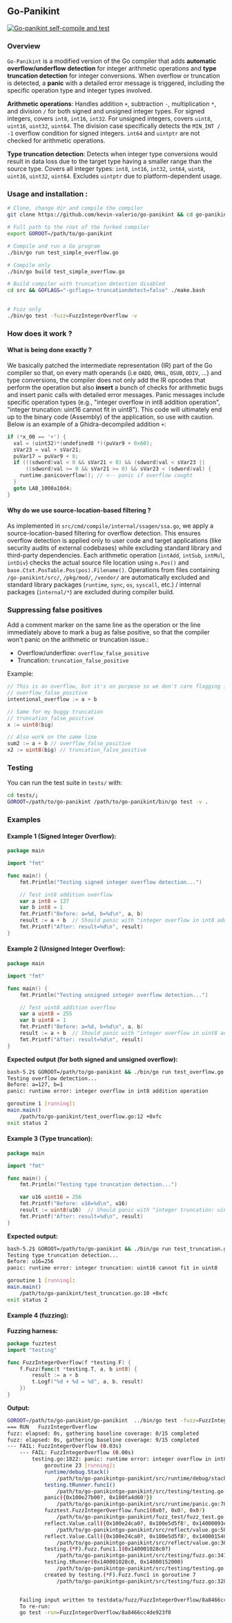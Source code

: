 ## Go-Panikint

[![Go-panikint self-compile and test](https://github.com/kevin-valerio/go-panikint/actions/workflows/go.yml/badge.svg)](https://github.com/kevin-valerio/go-panikint/actions/workflows/go.yml)

### Overview

`Go-Panikint` is a modified version of the Go compiler that adds **automatic overflow/underflow detection** for integer arithmetic operations and **type truncation detection** for integer conversions. When overflow or truncation is detected, a **panic** with a detailed error message is triggered, including the specific operation type and integer types involved.

**Arithmetic operations**: Handles addition `+`, subtraction `-`, multiplication `*`, and division `/` for both signed and unsigned integer types. For signed integers, covers `int8`, `int16`, `int32`. For unsigned integers, covers `uint8`, `uint16`, `uint32`, `uint64`. The division case specifically detects the `MIN_INT / -1` overflow condition for signed integers. `int64` and `uintptr` are not checked for arithmetic operations.

**Type truncation detection**: Detects when integer type conversions would result in data loss due to the target type having a smaller range than the source type. Covers all integer types: `int8`, `int16`, `int32`, `int64`, `uint8`, `uint16`, `uint32`, `uint64`. Excludes `uintptr` due to platform-dependent usage.


### Usage and installation :
```bash
# Clone, change dir and compile the compiler
git clone https://github.com/kevin-valerio/go-panikint && cd go-panikint/src && ./make.bash

# Full path to the root of the forked compiler
export GOROOT=/path/to/go-panikint

# Compile and run a Go program
./bin/go run test_simple_overflow.go

# Compile only
./bin/go build test_simple_overflow.go

# Build compiler with truncation detection disabled
cd src && GOFLAGS="-gcflags=-truncationdetect=false" ./make.bash
 

# Fuzz only
./bin/go test -fuzz=FuzzIntegerOverflow -v
```

### How does it work ?
#### What is being done exactly ?
We basically patched the intermediate representation (IR) part of the Go compiler so that, on every math operands (i.e `OADD`, `OMUL`, `OSUB`, `ODIV`, ...) and type conversions, the compiler does not only add the IR opcodes that perform the operation but also **insert** a bunch of checks for arithmetic bugs and insert panic calls with detailed error messages. Panic messages include specific operation types (e.g., "integer overflow in int8 addition operation", "integer truncation: uint16 cannot fit in uint8"). This code will ultimately end up to the binary code (Assembly) of the application, so use with caution.
Below is an example of a Ghidra-decompiled addition `+`:

```c++
if (*x_00 == '+') {
  val = (uint32)*(undefined8 *)(puVar9 + 0x60);
  sVar23 = val + sVar21;
  puVar17 = puVar9 + 8;
  if (((sdword)val < 0 && sVar21 < 0) && (sdword)val < sVar23 ||
      ((sdword)val >= 0 && sVar21 >= 0) && sVar23 < (sdword)val) {
    runtime.panicoverflow(); // <-- panic if overflow caught
  }
  goto LAB_1000a10d4;
}
```

#### Why do we use source-location-based filtering ?
As implemented in `src/cmd/compile/internal/ssagen/ssa.go`, we apply a source-location-based filtering for overflow detection. This ensures overflow detection is applied only to user code and target applications (like security audits of external codebases) while excluding standard library and third-party dependencies.
Each arithmetic operation (`intAdd`, `intSub`, `intMul`, `intDiv`) checks the actual source file location using `n.Pos()` and `base.Ctxt.PosTable.Pos(pos).Filename()`. Operations from files containing `/go-panikint/src/`, `/pkg/mod/`, `/vendor/` are automatically excluded  and standard library packages (`runtime`, `sync`, `os`, `syscall`, etc.) / internal packages (`internal/*`) are excluded during compiler build.

### Suppressing false positives

Add a comment marker on the same line as the operation or the line immediately above to mark a bug as false positive, so that the compiler won't panic on the arithmetic or truncation issue.:

- Overflow/underflow: `overflow_false_positive`
- Truncation: `truncation_false_positive`

Example:

```go
// This is an overflow, but it's on purpose so we don't care flagging it
// overflow_false_positive
intentional_overflow := a + b

// Same for my buggy truncation
// truncation_false_positive
x := uint8(big)

// Also work on the same line
sum2 := a + b // overflow_false_positive
x2 := uint8(big) // truncation_false_positive
```

### Testing

You can run the test suite in `tests/` with:

```bash
cd tests/;
GOROOT=/path/to/go-panikint /path/to/go-panikint/bin/go test -v .
```

### Examples

#### Example 1 (Signed Integer Overflow):

```go
package main

import "fmt"

func main() {
	fmt.Println("Testing signed integer overflow detection...")

	// Test int8 addition overflow
	var a int8 = 127
	var b int8 = 1
	fmt.Printf("Before: a=%d, b=%d\n", a, b)
	result := a + b  // Should panic with "integer overflow in int8 addition operation"
	fmt.Printf("After: result=%d\n", result)
}
```

#### Example 2 (Unsigned Integer Overflow):

```go
package main

import "fmt"

func main() {
	fmt.Println("Testing unsigned integer overflow detection...")

	// Test uint8 addition overflow
	var a uint8 = 255
	var b uint8 = 1
	fmt.Printf("Before: a=%d, b=%d\n", a, b)
	result := a + b  // Should panic with "integer overflow in uint8 addition operation"
	fmt.Printf("After: result=%d\n", result)
}
```

**Expected output (for both signed and unsigned overflow):**

```bash
bash-5.2$ GOROOT=/path/to/go-panikint && ./bin/go run test_overflow.go
Testing overflow detection...
Before: a=127, b=1
panic: runtime error: integer overflow in int8 addition operation

goroutine 1 [running]:
main.main()
	/path/to/go-panikint/test_overflow.go:12 +0xfc
exit status 2
```

#### Example 3 (Type truncation):

```go
package main

import "fmt"

func main() {
	fmt.Println("Testing type truncation detection...")

	var u16 uint16 = 256
	fmt.Printf("Before: u16=%d\n", u16)
	result := uint8(u16)  // Should panic with "integer truncation: uint16 cannot fit in uint8"
	fmt.Printf("After: result=%d\n", result)
}
```

**Expected output:**

```bash
bash-5.2$ GOROOT=/path/to/go-panikint && ./bin/go run test_truncation.go
Testing type truncation detection...
Before: u16=256
panic: runtime error: integer truncation: uint16 cannot fit in uint8

goroutine 1 [running]:
main.main()
	/path/to/go-panikint/test_truncation.go:10 +0xfc
exit status 2
```

#### Example 4 (fuzzing):
**Fuzzing harness:**
```go
package fuzztest
import "testing"

func FuzzIntegerOverflow(f *testing.F) {
	f.Fuzz(func(t *testing.T, a, b int8) {
		result := a + b
		t.Logf("%d + %d = %d", a, b, result)
	})
}
```

**Output:**
```bash
GOROOT=/path/to/go-panikint/go-panikint  ../bin/go test -fuzz=FuzzIntegerOverflow -v
=== RUN   FuzzIntegerOverflow
fuzz: elapsed: 0s, gathering baseline coverage: 0/15 completed
fuzz: elapsed: 0s, gathering baseline coverage: 9/15 completed
--- FAIL: FuzzIntegerOverflow (0.03s)
    --- FAIL: FuzzIntegerOverflow (0.00s)
        testing.go:1822: panic: runtime error: integer overflow in int8 addition operation
            goroutine 23 [running]:
            runtime/debug.Stack()
            	/path/to/go-panikintgo-panikint/src/runtime/debug/stack.go:26 +0xc4
            testing.tRunner.func1()
            	/path/to/go-panikintgo-panikint/src/testing/testing.go:1822 +0x220
            panic({0x100e27b00?, 0x100fa4d60?})
            	/path/to/go-panikintgo-panikint/src/runtime/panic.go:783 +0x120
            fuzztest.FuzzIntegerOverflow.func1(0x0?, 0x0?, 0x0?)
            	/path/to/go-panikintgo-panikint/fuzz_test/fuzz_test.go:10 +0xf8
            reflect.Value.call({0x100e24ca0?, 0x100e5d5f8?, 0x14000093e28?}, {0x100dba042, 0x4}, {0x1400012a180, 0x3, 0x0?})
            	/path/to/go-panikintgo-panikint/src/reflect/value.go:581 +0x960
            reflect.Value.Call({0x100e24ca0?, 0x100e5d5f8?, 0x14000154000?}, {0x1400012a180?, 0x100e5ce40?, 0x100d2abf3?})
            	/path/to/go-panikintgo-panikint/src/reflect/value.go:365 +0x94
            testing.(*F).Fuzz.func1.1(0x140001028c0?)
            	/path/to/go-panikintgo-panikint/src/testing/fuzz.go:341 +0x258
            testing.tRunner(0x140001028c0, 0x14000152000)
            	/path/to/go-panikintgo-panikint/src/testing/testing.go:1931 +0xc8
            created by testing.(*F).Fuzz.func1 in goroutine 7
            	/path/to/go-panikintgo-panikint/src/testing/fuzz.go:328 +0x4a4


    Failing input written to testdata/fuzz/FuzzIntegerOverflow/8a8466cc4de923f0
    To re-run:
    go test -run=FuzzIntegerOverflow/8a8466cc4de923f0
```
